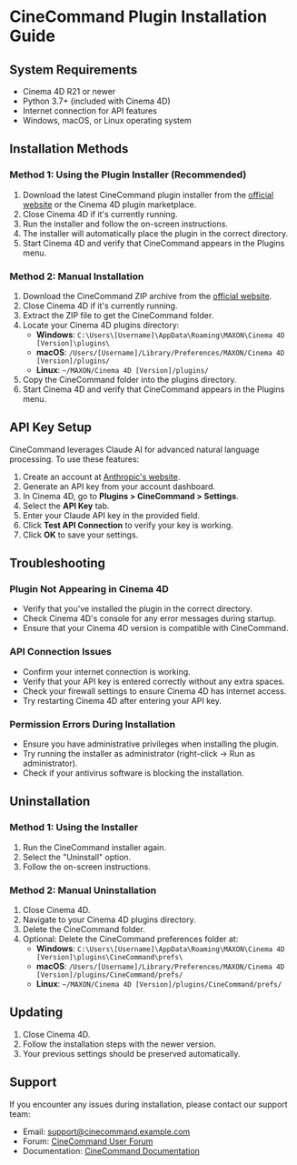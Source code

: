 # CineCommand Plugin Installation Guide

## System Requirements

- Cinema 4D R21 or newer
- Python 3.7+ (included with Cinema 4D)
- Internet connection for API features
- Windows, macOS, or Linux operating system

## Installation Methods

### Method 1: Using the Plugin Installer (Recommended)

1. Download the latest CineCommand plugin installer from the [official website](https://cinecommand.example.com/downloads) or the Cinema 4D plugin marketplace.
2. Close Cinema 4D if it's currently running.
3. Run the installer and follow the on-screen instructions.
4. The installer will automatically place the plugin in the correct directory.
5. Start Cinema 4D and verify that CineCommand appears in the Plugins menu.

### Method 2: Manual Installation

1. Download the CineCommand ZIP archive from the [official website](https://cinecommand.example.com/downloads).
2. Close Cinema 4D if it's currently running.
3. Extract the ZIP file to get the CineCommand folder.
4. Locate your Cinema 4D plugins directory:
   - **Windows**: `C:\Users\[Username]\AppData\Roaming\MAXON\Cinema 4D [Version]\plugins\`
   - **macOS**: `/Users/[Username]/Library/Preferences/MAXON/Cinema 4D [Version]/plugins/`
   - **Linux**: `~/MAXON/Cinema 4D [Version]/plugins/`
5. Copy the CineCommand folder into the plugins directory.
6. Start Cinema 4D and verify that CineCommand appears in the Plugins menu.

## API Key Setup

CineCommand leverages Claude AI for advanced natural language processing. To use these features:

1. Create an account at [Anthropic's website](https://www.anthropic.com/).
2. Generate an API key from your account dashboard.
3. In Cinema 4D, go to **Plugins > CineCommand > Settings**.
4. Select the **API Key** tab.
5. Enter your Claude API key in the provided field.
6. Click **Test API Connection** to verify your key is working.
7. Click **OK** to save your settings.

## Troubleshooting

### Plugin Not Appearing in Cinema 4D

- Verify that you've installed the plugin in the correct directory.
- Check Cinema 4D's console for any error messages during startup.
- Ensure that your Cinema 4D version is compatible with CineCommand.

### API Connection Issues

- Confirm your internet connection is working.
- Verify that your API key is entered correctly without any extra spaces.
- Check your firewall settings to ensure Cinema 4D has internet access.
- Try restarting Cinema 4D after entering your API key.

### Permission Errors During Installation

- Ensure you have administrative privileges when installing the plugin.
- Try running the installer as administrator (right-click → Run as administrator).
- Check if your antivirus software is blocking the installation.

## Uninstallation

### Method 1: Using the Installer

1. Run the CineCommand installer again.
2. Select the "Uninstall" option.
3. Follow the on-screen instructions.

### Method 2: Manual Uninstallation

1. Close Cinema 4D.
2. Navigate to your Cinema 4D plugins directory.
3. Delete the CineCommand folder.
4. Optional: Delete the CineCommand preferences folder at:
   - **Windows**: `C:\Users\[Username]\AppData\Roaming\MAXON\Cinema 4D [Version]\plugins\CineCommand\prefs\`
   - **macOS**: `/Users/[Username]/Library/Preferences/MAXON/Cinema 4D [Version]/plugins/CineCommand/prefs/`
   - **Linux**: `~/MAXON/Cinema 4D [Version]/plugins/CineCommand/prefs/`

## Updating

1. Close Cinema 4D.
2. Follow the installation steps with the newer version.
3. Your previous settings should be preserved automatically.

## Support

If you encounter any issues during installation, please contact our support team:

- Email: support@cinecommand.example.com
- Forum: [CineCommand User Forum](https://forum.cinecommand.example.com)
- Documentation: [CineCommand Documentation](https://docs.cinecommand.example.com)